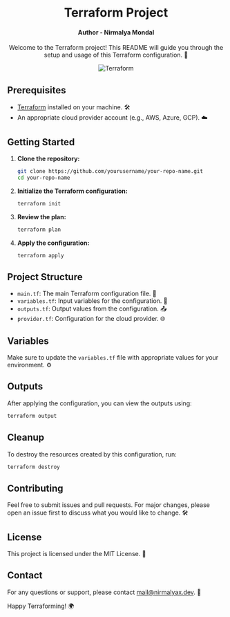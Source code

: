 <center>

# Terraform Project
#### Author -  Nirmalya Mondal

Welcome to the Terraform project! This README will guide you through the setup and usage of this Terraform configuration. 🚀

![Terraform](https://www.vectorlogo.zone/logos/terraformio/terraformio-icon.svg)

</center>


## Prerequisites

- [Terraform](https://www.terraform.io/downloads.html) installed on your machine. 🛠️
- An appropriate cloud provider account (e.g., AWS, Azure, GCP). ☁️

## Getting Started

1. **Clone the repository:**
    ```sh
    git clone https://github.com/yourusername/your-repo-name.git
    cd your-repo-name
    ```

2. **Initialize the Terraform configuration:**
    ```sh
    terraform init
    ```

3. **Review the plan:**
    ```sh
    terraform plan
    ```

4. **Apply the configuration:**
    ```sh
    terraform apply
    ```

## Project Structure

- `main.tf`: The main Terraform configuration file. 📄
- `variables.tf`: Input variables for the configuration. 🔧
- `outputs.tf`: Output values from the configuration. 📤
- `provider.tf`: Configuration for the cloud provider. 🌐

## Variables

Make sure to update the `variables.tf` file with appropriate values for your environment. ⚙️

## Outputs

After applying the configuration, you can view the outputs using:
```sh
terraform output
```

## Cleanup

To destroy the resources created by this configuration, run:
```sh
terraform destroy
```

## Contributing

Feel free to submit issues and pull requests. For major changes, please open an issue first to discuss what you would like to change. 🛠️

## License

This project is licensed under the MIT License. 📜

## Contact

For any questions or support, please contact [mail@nirmalyax.dev](mailto:mail@nirmalyax.dev). 📧

Happy Terraforming! 🌍